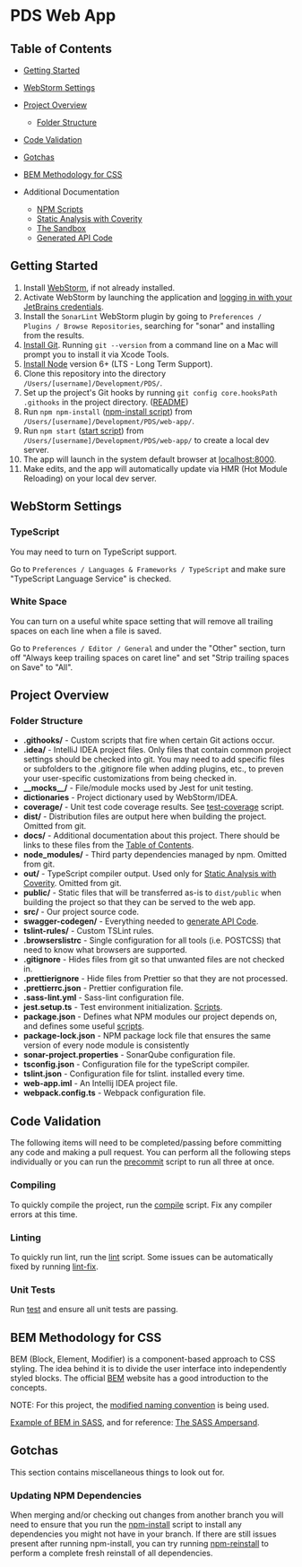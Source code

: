 # PDS Web App

## Table of Contents

-   [Getting Started](#getting-started)
-   [WebStorm Settings](#webstorm-idea-settings)
-   [Project Overview](#project-overview)
    -   [Folder Structure](#folder-structure)
-   [Code Validation](#code-validation)
-   [Gotchas](#gotchas)
-   [BEM Methodology for CSS](#bem)

-   Additional Documentation
    -   [NPM Scripts](docs/npm-scripts.md)
    -   [Static Analysis with Coverity](docs/coverity.md)
    -   [The Sandbox](src/sandbox/README.md)
    -   [Generated API Code](swagger-codegen/README.md)

## <a name="getting-started"/>Getting Started

1.  Install [WebStorm](https://www.jetbrains.com/webstorm/), if not already installed.
1.  Activate WebStorm by launching the application and [logging in with your JetBrains credentials](https://sales.jetbrains.com/hc/en-gb/articles/208459025-Using-your-JetBrains-Account-to-activate-JetBrains-software).
1.  Install the `SonarLint` WebStorm plugin by going to `Preferences / Plugins / Browse Repositories`, searching for
    "sonar" and installing from the results.
1.  [Install Git](https://git-scm.com/book/en/v2/Getting-Started-Installing-Git). Running `git --version` from a command
    line on a Mac will prompt you to install it via Xcode Tools.
1.  [Install Node](https://nodejs.org/en/) version 6+ (LTS - Long Term Support).
1.  Clone this repository into the directory `/Users/[username]/Development/PDS/`.
1.  Set up the project's Git hooks by running `git config core.hooksPath .githooks` in the project directory. ([README](.githooks/README.md))
1.  Run `npm npm-install` ([npm-install script](docs/npm-scripts.md#npm-install)) from `/Users/[username]/Development/PDS/web-app/`.
1.  Run `npm start` ([start script](docs/npm-scripts.md#start)) from `/Users/[username]/Development/PDS/web-app/` to
    create a local dev server.
1.  The app will launch in the system default browser at [localhost:8000](http://localhost:8000/).
1.  Make edits, and the app will automatically update via HMR (Hot Module Reloading) on your local dev server.

## <a name="webstorm-idea-settings"/>WebStorm Settings

### TypeScript

You may need to turn on TypeScript support.

Go to `Preferences / Languages & Frameworks / TypeScript` and make sure "TypeScript Language Service" is checked.

### White Space

You can turn on a useful white space setting that will remove all trailing spaces on each line when a file is saved.

Go to `Preferences / Editor / General` and under the "Other" section, turn off "Always keep trailing spaces on caret
line" and set "Strip trailing spaces on Save" to "All".

## <a name="project-overview"/>Project Overview

### <a name="folder-structure"/>Folder Structure

-   **.githooks/** - Custom scripts that fire when certain Git actions occur.
-   **.idea/** - IntelliJ IDEA project files. Only files that contain common project settings should be checked into git.
    You may need to add specific files or subfolders to the .gitignore file when adding plugins, etc., to preven your
    user-specific customizations from being checked in.
-   **\_\_mocks\_\_/** - File/module mocks used by Jest for unit testing.
-   **dictionaries** - Project dictionary used by WebStorm/IDEA.
-   **coverage/** - Unit test code coverage results. See [test-coverage](docs/npm-scripts.md#test-coverage) script.
-   **dist/** - Distribution files are output here when building the project. Omitted from git.
-   **docs/** - Additional documentation about this project. There should be links to these files from the
    [Table of Contents](#table-of-contents).
-   **node_modules/** - Third party dependencies managed by npm. Omitted from git.
-   **out/** - TypeScript compiler output. Used only for [Static Analysis with Coverity](#docs/coverity.md).
    Omitted from git.
-   **public/** - Static files that will be transferred as-is to `dist/public` when building the project so that they can
    be served to the web app.
-   **src/** - Our project source code.
-   **swagger-codegen/** - Everything needed to [generate API Code](swagger-codegen/README.md).
-   **tslint-rules/** - Custom TSLint rules.
-   **.browserslistrc** - Single configuration for all tools (i.e. POSTCSS) that need to know what browsers are supported.
-   **.gitignore** - Hides files from git so that unwanted files are not checked in.
-   **.prettierignore** - Hide files from Prettier so that they are not processed.
-   **.prettierrc.json** - Prettier configuration file.
-   **.sass-lint.yml** - Sass-lint configuration file.
-   **jest.setup.ts** - Test environment initialization. [Scripts](docs/npm-scripts.md).
-   **package.json** - Defines what NPM modules our project depends on, and defines some useful [scripts](docs/npm-scripts.md).
-   **package-lock.json** - NPM package lock file that ensures the same version of every node module is consistently
-   **sonar-project.properties** - SonarQube configuration file.
-   **tsconfig.json** - Configuration file for the typeScript compiler.
-   **tslint.json** - Configuration file for tslint.
    installed every time.
-   **web-app.iml** - An Intellij IDEA project file.
-   **webpack.config.ts** - Webpack configuration file.

## <a name="code-validation"/>Code Validation

The following items will need to be completed/passing before committing any code and making a pull request. You can
perform all the following steps individually or you can run the [precommit](docs/npm-scripts.md#precommit)
script to run all three at once.

### Compiling

To quickly compile the project, run the [compile](docs/npm-scripts.md#compile) script.
Fix any compiler errors at this time.

### Linting

To quickly run lint, run the [lint](docs/npm-scripts.md#lint) script. Some issues can be automatically fixed by running
[lint-fix](docs/npm-scripts.md#lint-fix).

### Unit Tests

Run [test](docs/npm-scripts.md#test) and ensure all unit tests are passing.

## <a name="bem"/>BEM Methodology for CSS

BEM (Block, Element, Modifier) is a component-based approach to CSS styling. The idea behind it is to divide the
user interface into independently styled blocks. The official [BEM](https://en.bem.info/methodology/quick-start/)
website has a good introduction to the concepts.

NOTE: For this project, the [modified naming convention](http://getbem.com/naming/) is being used.

[Example of BEM in SASS](https://codepen.io/anon/pen/qoJqwz), and for reference: [The SASS Ampersand](https://css-tricks.com/the-sass-ampersand/).

## <a name="gotchas"/>Gotchas

This section contains miscellaneous things to look out for.

### Updating NPM Dependencies

When merging and/or checking out changes from another branch you will need to ensure that you run the
[npm-install](docs/npm-scripts.md#npm-install) script to install any dependencies you might not have in your branch.
If there are still issues present after running npm-install, you can try running
[npm-reinstall](docs/npm-scripts.md#npm-reinstall) to perform a complete fresh reinstall of all dependencies.
